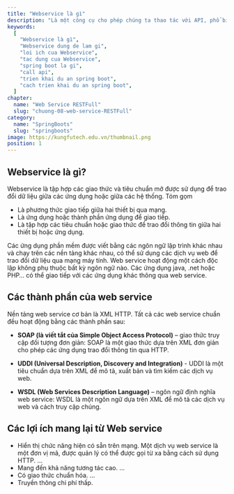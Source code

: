 ```yaml
---
title: "Webservice là gì"
description: "Là một công cụ cho phép chúng ta thao tác với API, phổ biến nhất là REST."
keywords:
  [
    "Webservice là gì",
    "Webservice dung de lam gi",
    "loi ich cua Webservice",
    "tac dung cua Webservice",
    "spring boot la gi",
    "call api",
    "trien khai du an spring boot",
    "cach trien khai du an spring boot",
  ]
chapter:
  name: "Web Service RESTFull"
  slug: "chuong-08-web-service-RESTFull"
category:
  name: "SpringBoots"
  slug: "springboots"
image: https://kungfutech.edu.vn/thumbnail.png
position: 1
---
```

## Webservice là gì?
Webservice là tập hợp các giao thức và tiêu chuẩn mở được sử dụng để trao đổi dữ liệu giữa các ứng dụng hoặc giữa các hệ thống. Tóm gọm

- Là phương thức giao tiếp giữa hai thiết bị qua mạng.
- Là ứng dụng hoặc thành phần ứng dụng để giao tiếp.
- Là tập hợp các tiêu chuẩn hoặc giao thức để trao đổi thông tin giữa hai thiết bị hoặc ứng dụng.

Các ứng dụng phần mềm được viết bằng các ngôn ngữ lập trình khác nhau và chạy trên các nền tảng khác nhau, có thể sử dụng các dịch vụ web để trao đổi dữ liệu qua mạng máy tính.
Web service hoạt động một cách độc lập không phụ thuộc bất kỳ ngôn ngữ nào. Các ứng dụng java, .net hoặc PHP… có thể giao tiếp với các ứng dụng khác thông qua web service.

## Các thành phần của web service
Nền tảng web service cơ bản là XML HTTP. Tất cả các web service chuẩn đều hoạt động bằng các thành phần sau:

- **SOAP (là viết tắt của Simple Object Access Protocol)** – giao thức truy cập đối tượng đơn giản: SOAP là một giao thức dựa trên XML đơn giản cho phép các ứng dụng trao đổi thông tin qua HTTP.

- **UDDI (Universal Description, Discovery and Integration)** - UDDI là một tiêu chuẩn dựa trên XML để mô tả, xuất bản và tìm kiếm các dịch vụ web.

- **WSDL (Web Services Description Language)** – ngôn ngữ định nghĩa web service: WSDL là một ngôn ngữ dựa trên XML để mô tả các dịch vụ web và cách truy cập chúng.
## Các lợi ích mang lại từ Web service

- Hiển thị chức năng hiện có sẵn trên mạng. Một dịch vụ web service là một đơn vị mã, được quản lý có thể được gọi từ xa bằng cách sử dụng HTTP. ...
- Mang đến khả năng tương tác cao. ...
- Có giao thức chuẩn hóa. ...
- Truyền thông chi phí thấp.
